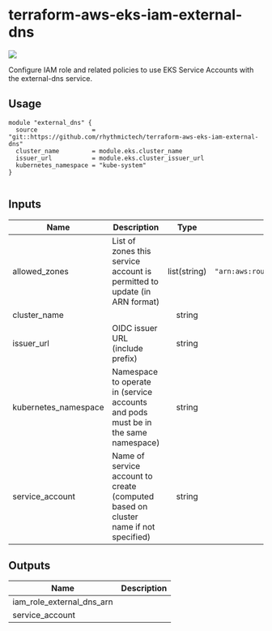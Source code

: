 # terraform-aws-eks-iam-external-dns
[![](https://github.com/rhythmictech/terraform-aws-eks-iam-external-dns/workflows/check/badge.svg)](https://github.com/rhythmictech/terraform-aws-eks-iam-external-dns/actions)

Configure IAM role and related policies to use EKS Service Accounts with the external-dns service.

## Usage
```
module "external_dns" {
  source               = "git::https://github.com/rhythmictech/terraform-aws-eks-iam-external-dns"
  cluster_name         = module.eks.cluster_name
  issuer_url           = module.eks.cluster_issuer_url
  kubernetes_namespace = "kube-system"
}


```

<!-- BEGINNING OF PRE-COMMIT-TERRAFORM DOCS HOOK -->
## Inputs

| Name | Description | Type | Default | Required |
|------|-------------|:----:|:-----:|:-----:|
| allowed\_zones | List of zones this service account is permitted to update \(in ARN format\) | list(string) | `[ "arn:aws:route53:::hostedzone/*" ]` | no |
| cluster\_name |  | string | n/a | yes |
| issuer\_url | OIDC issuer URL \(include prefix\) | string | n/a | yes |
| kubernetes\_namespace | Namespace to operate in \(service accounts and pods must be in the same namespace\) | string | `"default"` | no |
| service\_account | Name of service account to create \(computed based on cluster name if not specified\) | string | `""` | no |

## Outputs

| Name | Description |
|------|-------------|
| iam\_role\_external\_dns\_arn |  |
| service\_account |  |

<!-- END OF PRE-COMMIT-TERRAFORM DOCS HOOK -->
